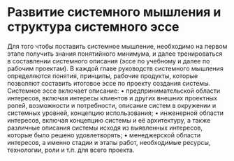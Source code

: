 # Развитие системного мышления и структура системного эссе

Для того чтобы поставить системное мышление, необходимо на первом этапе получить знания понятийного минимума, и далее тренироваться в составлении системного описания (эссе по учебному и далее по рабочим проектам). В каждой главе руководств системного мышления определяются понятия, принципы, рабочие продукты, которые позволяют составить итоговое эссе по проекту создания системы. Системное эссе включает описание:
• предпринимательской области интересов, включая интересы клиентов и других внешних проектных ролей, возможности и потребности, описание систем в окружении и системных уровней, концепцию использования;
• инженерной области интересов, включая концепцию системы и её архитектуру, а также различные описания системы исходя из выявленных интересов, которые было решено удовлетворять;
• менеджерской области интересов, а именно стадии и этапы работ, необходимые ресурсы, технологии, роли и т.п. для всего проекта.
